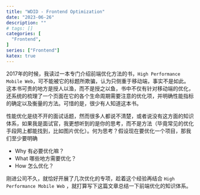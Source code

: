 ```yaml
---
title: "WDID - Frontend Optimization"
date: "2023-06-26"
description: ""
# tags: []
categories: [
  "Frontend",
]
series: ["Frontend"]
katex: true
---
```


2017年的时候，我读过一本专门介绍前端优化方法的书，`High Performance Mobile Web`，可不能被它的标题所欺骗，认为只侧重于移动端，事实不是如此。这本书可贵的地方是授人以渔，而不是授之以鱼，书中不仅有针对移动端的优化，还系统的梳理了一个页面在它的各个生命周期需要注意的优化项，并明确性能指标的确定以及衡量的方法。可惜的是，很少有人知道这本书。

<!--more-->

性能优化是绕不开的面试话题，然而很多人都说不清楚，或者说没有这方面的知识体系，如果我是面试官，我更想听到的是你的思考，而不是方法（毕竟常见的优化手段网上都能找到，比如图片优化）。何为思考？假设现在要优化一个项目，那我们至少要明确

- Why 有必要优化嘛？
- What 哪些地方需要优化？
- How 怎么优化？

刚进公司不久，就恰好开展了几次优化的专项，趁着这个经验再结合 `High Performance Mobile Web` ，就打算写下这篇文章总结一下前端优化的知识体系。